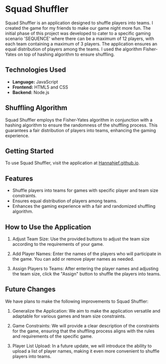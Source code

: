 
# Squad Shuffler

Squad Shuffler is an application designed to shuffle players into teams. I created the game for my friends to make our game night more fun. The initial phase of this project was developed to cater to a specific gaming scenario 'SEQUENCE' where there can be a maximum of 12 players, with each team containing a maximum of 3 players. The application ensures an equal distribution of players among the teams. I used the algorithm Fisher-Yates on top of hashing algorithm to ensure shuffling. 

## Technologies Used

- **Language:** JavaScript
- **Frontend:** HTML5 and CSS
- **Backend:** Node.js

## Shuffling Algorithm

Squad Shuffler employs the Fisher-Yates algorithm in conjunction with a hashing algorithm to ensure the randomness of the shuffling process. This guarantees a fair distribution of players into teams, enhancing the gaming experience.

## Getting Started

To use Squad Shuffler, visit the application at [Hannahjef.github.io](https://Hannahjef.github.io).

## Features

- Shuffle players into teams for games with specific player and team size constraints.
- Ensures equal distribution of players among teams.
- Enhances the gaming experience with a fair and randomized shuffling algorithm.

## How to Use the Application

1. Adjust Team Size: Use the provided buttons to adjust the team size according to the requirements of your game.

2. Add Player Names: Enter the names of the players who will participate in the game. You can add or remove player names as needed.

3. Assign Players to Teams: After entering the player names and adjusting the team size, click the "Assign" button to shuffle the players into teams.


## Future Changes

We have plans to make the following improvements to Squad Shuffler:

1. Generalize the Application: We aim to make the application versatile and adaptable for various games and team size constraints.

2. Game Constraints: We will provide a clear description of the constraints for the game, ensuring that the shuffling process aligns with the rules and requirements of the specific game.

3. Player List Upload: In a future update, we will introduce the ability to upload a list of player names, making it even more convenient to shuffle players into teams.




